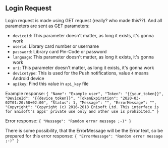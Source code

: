 ## Login Request

Login request is made using GET request (really? who made this??).
And all parameters are sent as GET parameters:

- `deviceid`: This parameter doesn't matter, as long it exists, it's gonna work
- `userid`: Library card number or username
- `password`: Library card Pin-Code or password
- `language`: This parameter doesn't matter, as long it exists, it's gonna work
- `uri`: This parameter doesn't matter, as long it exists, it's gonna work
- `devicetype`: This is used for the Push notifications, value `4` means Android device
- `apikey`: Find this value in `api_key` file

Example response:
`{
    "Name": "Example user",
    "Token": "{{your_token}}",
    "DeviceId": "{{device_token}}",
    "TokenExpiration": "2020-03-02T01:20:58+02:00",
    "Status": 1,
    "Message": "",
    "ErrorMessage": "",
    "Copyright": "Copyright (c) 2016-2018 Enisoft Ltd. This interface is for Enisoft's apps' private use only and other use is prohibited."
}`

Error response:
`{
    "Message": "Random error message ;-)"
}`

There is some possibility, that the ErrorMessage will be the Error text, so be prepared for this error response:
`{
    "ErrorMessage": "Random error message ;-)"
}`
